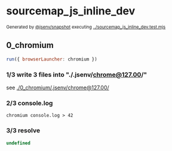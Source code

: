 # sourcemap_js_inline_dev

<sub>
  Generated by <a href="https://github.com/jsenv/core/tree/main/packages/independent/snapshot">@jsenv/snapshot</a> executing <a href="../sourcemap_js_inline_dev.test.mjs">../sourcemap_js_inline_dev.test.mjs</a>
</sub>

## 0_chromium

```js
run({ browserLauncher: chromium })
```

### 1/3 write 3 files into "./.jsenv/chrome@127.00/"

see [./0_chromium/.jsenv/chrome@127.00/](./0_chromium/.jsenv/chrome@127.00/)

### 2/3 console.log

```console
chromium console.log > 42
```

### 3/3 resolve

```js
undefined
```